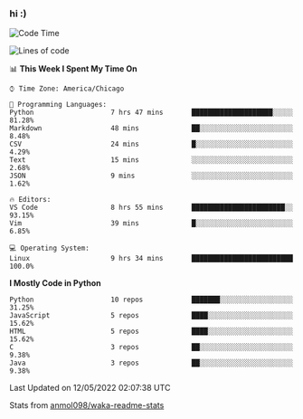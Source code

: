 ### hi :)

<!--START_SECTION:waka-->
![Code Time](http://img.shields.io/badge/Code%20Time-0%20secs-blue)

![Lines of code](https://img.shields.io/badge/From%20Hello%20World%20I%27ve%20Written-510%20Thousand%20lines%20of%20code-blue)

📊 **This Week I Spent My Time On** 

```text
⌚︎ Time Zone: America/Chicago

💬 Programming Languages: 
Python                   7 hrs 47 mins       ████████████████████░░░░░   81.28% 
Markdown                 48 mins             ██░░░░░░░░░░░░░░░░░░░░░░░   8.48% 
CSV                      24 mins             █░░░░░░░░░░░░░░░░░░░░░░░░   4.29% 
Text                     15 mins             ░░░░░░░░░░░░░░░░░░░░░░░░░   2.68% 
JSON                     9 mins              ░░░░░░░░░░░░░░░░░░░░░░░░░   1.62%

🔥 Editors: 
VS Code                  8 hrs 55 mins       ███████████████████████░░   93.15% 
Vim                      39 mins             █░░░░░░░░░░░░░░░░░░░░░░░░   6.85%

💻 Operating System: 
Linux                    9 hrs 34 mins       █████████████████████████   100.0%

```

**I Mostly Code in Python** 

```text
Python                   10 repos            ███████░░░░░░░░░░░░░░░░░░   31.25% 
JavaScript               5 repos             ████░░░░░░░░░░░░░░░░░░░░░   15.62% 
HTML                     5 repos             ████░░░░░░░░░░░░░░░░░░░░░   15.62% 
C                        3 repos             ██░░░░░░░░░░░░░░░░░░░░░░░   9.38% 
Java                     3 repos             ██░░░░░░░░░░░░░░░░░░░░░░░   9.38%

```



 Last Updated on 12/05/2022 02:07:38 UTC
<!--END_SECTION:waka-->

Stats from [anmol098/waka-readme-stats](https://github.com/anmol098/waka-readme-stats)